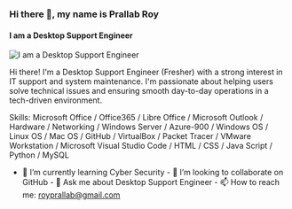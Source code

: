 ### Hi there 👋, my name is Prallab Roy
#### I am a Desktop Support Engineer
![I am a Desktop Support Engineer](https://pratecheducation.com/wp-content/uploads/2023/07/desktop-support-eng.jpg)

Hi there! I'm a Desktop Support Engineer (Fresher) with a strong interest in IT support and system maintenance. I'm passionate about helping users solve technical issues and ensuring smooth day-to-day operations in a tech-driven environment.

Skills: Microsoft Office / Office365 / Libre Office / Microsoft Outlook / Hardware / Networking / Windows Server / Azure-900 / Windows OS / Linux OS / Mac OS / GitHub / VirtualBox / Packet Tracer / VMware Workstation / Microsoft Visual Studio Code / HTML / CSS / Java Script / Python / MySQL

- 🌱 I’m currently learning Cyber Security - 👯 I’m looking to collaborate on GitHub - 💬 Ask me about Desktop Support Engineer - 📫 How to reach me: royprallab@gmail.com 
